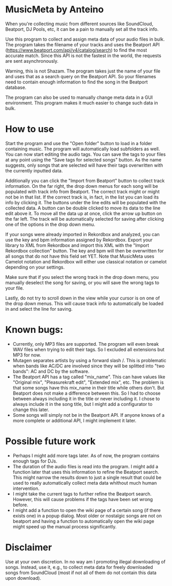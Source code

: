 # MusicMeta by Anteino

When you're collecting music from different sources like SoundCloud, Beatport, DJ Pools, etc, it can be a pain to manually set all the track info.

Use this program to collect and assign meta data of your audio files in bulk. The program takes the filename of your tracks and uses the Beatport API (https://www.beatport.com/api/v4/catalog/search) to find the most accurate match. Since this API is not the fastest in the world, the requests are sent asynchronously.

Warning, this is not Shazam. The program takes just the name of your file and uses that as a search query on the Beatport API. So your filenames need to contain enough information to find the song in the Beatport database.

The program can also be used to manually change meta data in a GUI environment. This program makes it much easier to change such data in bulk.

# How to use

Start the program and use the "Open folder" button to load in a folder containing music. The program will automatically load subfolders as well. You can now start editing the audio tags. You can save the tags to your files at any point using the "Save tags for selected songs" button. As the name suggests, only songs that are selected will have their tags overwritten with the currently inputted data.

Additionally you can click the "Import from Beatport" button to collect track information. On the far right, the drop down menus for each song will be populated with track info from Beatport. The correct track might or might not be in that list. If the correct track is, in fact, in the list you can load its info by clicking it. The buttons under the line edits will be populated with the collected data. A button can be double clicked to move its data to the line edit above it. To move all the data up at once, click the arrow up button on the far left. The track will be automatically selected for saving after clicking one of the options in the drop down menu.

If your songs were already imported in Rekordbox and analyzed, you can use the key and bpm information assigned by Rekordbox. Export your library to XML from Rekordbox and import this XML with the "Import Rekordbox collection" button. The key and bpm will then be overwritten for all songs that do not have this field set YET. Note that MusicMeta uses Camelot notation and Rekordbox will either use classical notation or camelot depending on your settings.

Make sure that if you select the wrong track in the drop down menu, you manually deselect the song for saving, or you will save the wrong tags to your file.

Lastly, do not try to scroll down in the view while your cursor is on one of the drop down menus. This will cause track info to automatically be loaded in and select the line for saving.

# Known bugs:

- Currently, only MP3 files are supported. The program will even break WAV files when trying to edit their tags. So I excluded all extensions but MP3 for now.
- Mutagen separates artists by using a forward slash /. This is problematic when bands like AC/DC are involved since they will be splitted into "two bands": AC and DC by the software.
- The Beatport API has a tag called "mix_name". This can have values like "Original mix", "Pleasurekraft edit", "Extended mix", etc. The problem is that some songs have this mix_name in their title while others don't. But Beatport does not make a difference between this. So I had to choose between always including it in the title or never including it. I chose to always include it in the song title, but I might add a configurator to change this later.
- Some songs will simply not be in the Beatport API. If anyone knows of a more complete or additional API, I might implement it later.

# Possible future work

- Perhaps I might add more tags later. As of now, the program contains enough tags for DJs.
- The duration of the audio files is read into the program. I might add a function later that uses this information to refine the Beatport search. This might narrow the results down to just a single result that could be used to really automatically collect meta data whithout much human intervention.
- I might take the current tags to further refine the Beatport search. However, this will cause problems if the tags have been set wrong before.
- I might add a function to open the wiki page of a certain song (if there exists one) in a popup dialog. Most older or nostalgic songs are not on beatport and having a function to automatically open the wiki page might speed up the manual process significantly.

# Disclaimer

Use at your own discretion. In no way am I promoting illegal downloading of songs. Instead, use it, e.g., to collect meta data for freely downloaded songs from SoundCloud (most if not all of them do not contain this data upon download).
